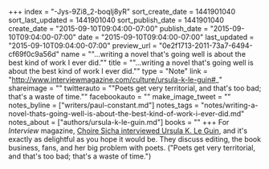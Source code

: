 +++
index = "-Jys-9Zi8_2-boqIj8yR"
sort_create_date = 1441901040
sort_last_updated = 1441901040
sort_publish_date = 1441901040
create_date = "2015-09-10T09:04:00-07:00"
publish_date = "2015-09-10T09:04:00-07:00"
date = "2015-09-10T09:04:00-07:00"
last_updated = "2015-09-10T09:04:00-07:00"
preview_url = "0e2f1713-2011-73a7-6494-cf69f0c9a56d"
name = "\"...writing a novel that's going well is about the best kind of work I ever did.\""
title = "\"...writing a novel that's going well is about the best kind of work I ever did.\""
type = "Note"
link = "http://www.interviewmagazine.com/culture/ursula-k-le-guin#_"
shareimage = ""
twitterauto = "\"Poets get very territorial, and that's too bad; that's a waste of time.\""
facebookauto = ""
make_image_tweet = ""
notes_byline = ["writers/paul-constant.md"]
notes_tags = "notes/writing-a-novel-thats-going-well-is-about-the-best-kind-of-work-i-ever-did.md"
notes_about = ["authors/ursula-k-le-guin.md"]
books = ""
+++
For *Interview* magazine, [Choire Sicha interviewed Ursula K. Le Guin](http://www.interviewmagazine.com/culture/ursula-k-le-guin#_), and it's exactly as delightful as you hope it would be. They discuss editing, the book business, fans, and her big problem with poets. ("Poets get very territorial, and that's too bad; that's a waste of time.")